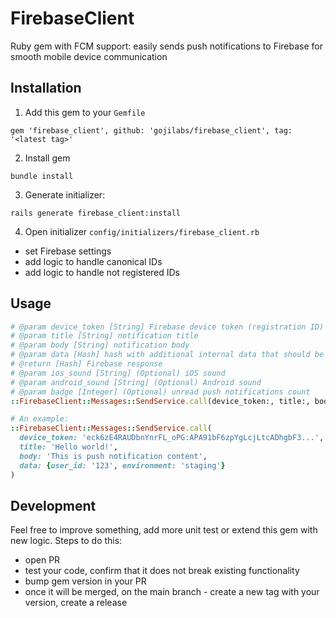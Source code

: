 # FirebaseClient

Ruby gem with FCM support: easily sends push notifications to Firebase for smooth mobile device communication

## Installation

1. Add this gem to your `Gemfile`
```shell
gem 'firebase_client', github: 'gojilabs/firebase_client', tag: '<latest tag>'
```
2. Install gem
```shell
bundle install
```
3. Generate initializer:
```shell
rails generate firebase_client:install
```
4. Open initializer `config/initializers/firebase_client.rb`
- set Firebase settings
- add logic to handle canonical IDs
- add logic to handle not registered IDs

## Usage

```ruby
# @param device_token [String] Firebase device token (registration ID)
# @param title [String] notification title
# @param body [String] notification body
# @param data [Hash] hash with additional internal data that should be send within push notification (values must have String type)
# @return [Hash] Firebase response
# @param ios_sound [String] (Optional) iOS sound
# @param android_sound [String] (Optional) Android sound
# @param badge [Integer] (Optional) unread push notifications count
::FirebaseClient::Messages::SendService.call(device_token:, title:, body:, data:)

# An example:
::FirebaseClient::Messages::SendService.call(
  device_token: 'eck6zE4RAUDbnYnrFL_oPG:APA91bF6zpYgLcjLtcADhgbF3...', 
  title: 'Hello world!',
  body: 'This is push notification content',
  data: {user_id: '123', environment: 'staging'}
)
```

## Development

Feel free to improve something, add more unit test or extend this gem with new logic.
Steps to do this:
- open PR
- test your code, confirm that it does not break existing functionality
- bump gem version in your PR
- once it will be merged, on the main branch - create a new tag with your version, create a release
